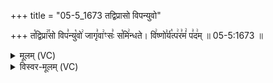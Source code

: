 +++
title = "05-5_1673 तद्विप्रासो विपन्युवो"

+++
त꣡द्विप्रा꣢꣯सो विप꣣न्यु꣡वो꣢ जागृ꣣वा꣢ꣳसः꣣ स꣡मि꣢न्धते। वि꣢ष्णो꣣र्य꣡त्प꣢र꣣मं꣢ प꣣द꣢म् ॥ 05-5:1673 ॥

<details><summary>मूलम् (VC)</summary>

त꣡द्विप्रा꣢꣯सो विप꣣न्य꣡वो꣢ जागृ꣣वा꣢ꣳसः꣢ स꣡मि꣢न्धते । वि꣢ष्णो꣣र्य꣡त्प꣢र꣣मं꣢ प꣣द꣢म् ॥१६७३॥
</details>

<details><summary>विस्वर-मूलम् (VC)</summary>

तद्विप्रासो विपन्यवो जागृवाꣳसः समिन्धते । विष्णोर्यत्परमं पदम् ॥१६७३॥
</details>
